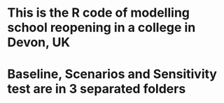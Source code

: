 # This is the R code of modelling school reopening in a college in Devon, UK
# Baseline, Scenarios and Sensitivity test are in 3 separated folders
